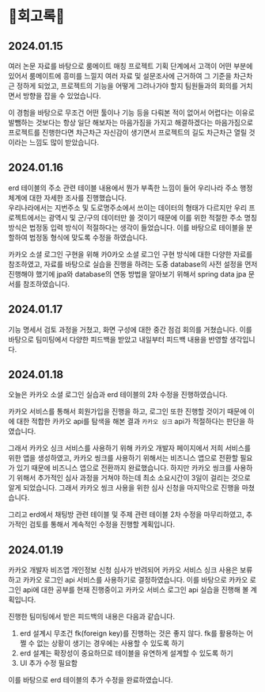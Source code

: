 # 🎈회고록🎈
## 2024.01.15  
여러 논문 자료를 바탕으로 룸메이트 매칭 프로젝트 기획 단계에서 고객이 어떤 부분에 있어서 룸메이트에 흥미를 느낄지 여러 자료 및 설문조사에 근거하여 그 기준을 차근차근 정하게 되었고, 프로젝트의 기능을 어떻게 그려나가야 할지 팀원들과의 회의를 거치면서 방향을 잡을 수 있었습니다.

이 경험을 바탕으로 무조건 어떤 툴이나 기능 등을 다뤄본 적이 없어서 어렵다는 이유로 발뺌하는 것보다는 항상 일단 해보자는 마음가짐을 가지고 해결하겠다는 마음가짐으로 프로젝트를 진행한다면 차근차근 자신감이 생기면서 프로젝트의 길도 차근차근 열릴 것이라는 느낌도 많이 받았습니다.

## 2024.01.16  
erd 테이블의 주소 관련 테이블 내용에서 뭔가 부족한 느낌이 들어 우리나라 주소 행정 체계에 대한 자세한 조사를 진행했습니다.  
우리나라에서는 지번주소 및 도로명주소에서 쓰이는 데이터의 형태가 다르지만 우리 프로젝트에서는 광역시 및 군/구의 데이터만 쓸 것이기 때문에 이를 위한 적절한 주소 명칭 방식은 법정동 입력 방식이 적절하다는 생각이 들었습니다. 이를 바탕으로 테이블을 분할하여 법정동 형식에 맞도록 수정을 하였습니다.  

카카오 소셜 로그인 구현을 위해 카0카오 소셜 로그인 구현 방식에 대한 다양한 자료를 참조하였고, 자료를 바탕으로 실습을 진행을 하려는 도중 database의 사전 설정을 먼저 진행해야 했기에 jpa와 database의 연동 방법을 알아보기 위해서 spring data jpa 문서를 참조하였습니다.  

## 2024.01.17
기능 명세서 검토 과정을 거쳤고, 화면 구성에 대한 중간 점검 회의를 거쳤습니다.
이를 바탕으로 팀미팅에서 다양한 피드백을 받았고 내일부터 피드백 내용을 반영할 생각입니다.  

## 2024.01.18
오늘은 카카오 소셜 로그인 실습과 erd 테이블의 2차 수정을 진행하였습니다.

카카오 서비스를 통해서 회원가입을 진행을 하고, 로그인 또한 진행할 것이기 때문에 이에 대한 적합한 카카오 api를 탐색을 해본 결과 `카카오 싱크` api가 적절하다는 판단을 하였습니다.

그래서 카카오 싱크 서비스를 사용하기 위해 카카오 개발자 페이지에서 저희 서비스를 위한 앱을 생성하였고, 카카오 씽크를 사용하기 위해서는 비즈니스 앱으로 전환할 필요가 있기 때문에 비즈니스 앱으로 전환까지 완료했습니다. 하지만 카카오 씽크를 사용하기 위해서 추가적인 심사 과정을 거쳐야 하는데 최소 소요시간이 3일이 걸리는 것으로 알게 되었습니다. 그래서 카카오 씽크 사용을 위한 심사 신청을 마지막으로 진행을 마쳤습니다.

그리고 erd에서 채팅방 관련 테이블 및 주제 관련 테이블 2차 수정을 마무리하였고, 추가적인 검토를 통해서 계속적인 수정을 진행할 계획입니다.

## 2024.01.19
카카오 개발자 비즈앱 개인정보 신청 심사가 반려되어 카카오 서비스 싱크 사용은 보류하고 카카오 로그인 api 서비스를 사용하기로 결정하였습니다.
이를 바탕으로 카카오 로그인 api에 대한 공부를 현재 진행중이고 카카오 서비스 로그인 api 실습을 진행해 볼 계획입니다.

진행한 팀미팅에서 받은 피드백의 내용은 다음과 같습니다.
1. erd 설계시 무조건 fk(foreign key)를 진행하는 것은 좋지 않다. fk를 활용하는 어쩔 수 없는 상황이 생기는 경우에는 사용할 수 있도록 하기 
2. erd 설계는 확장성이 중요하므로 테이블을 유연하게 설계할 수 있도록 하기
3. UI 추가 수정 필요함

이를 바탕으로 erd 테이블의 추가 수정을 완료하였습니다.